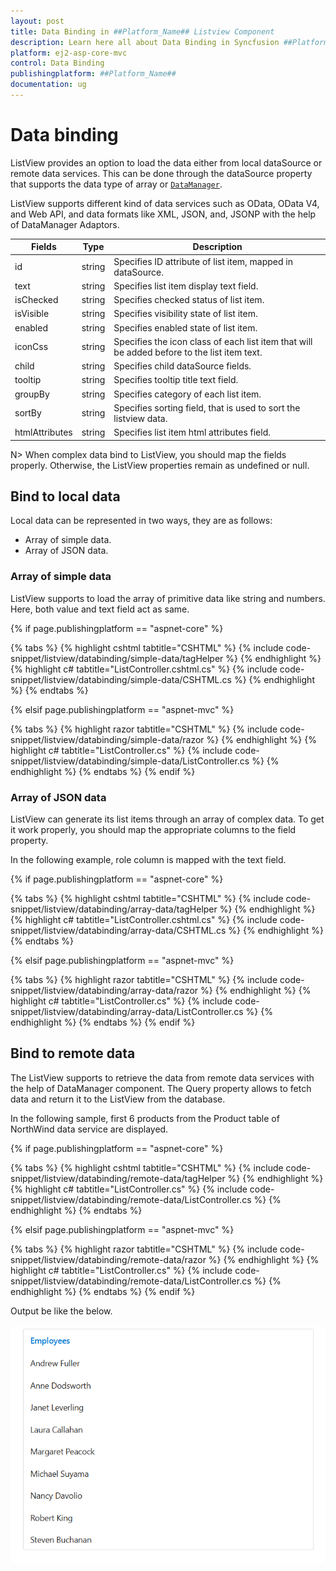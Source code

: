 ```yaml
---
layout: post
title: Data Binding in ##Platform_Name## Listview Component
description: Learn here all about Data Binding in Syncfusion ##Platform_Name## Listview component of Syncfusion Essential JS 2 and more.
platform: ej2-asp-core-mvc
control: Data Binding
publishingplatform: ##Platform_Name##
documentation: ug
---
```



# Data binding

ListView provides an option to load the data either from local dataSource or remote data services. This can be done through the dataSource property that supports the data type of array or [`DataManager`](https://help.syncfusion.com/cr/aspnetcore-js2/Syncfusion.EJ2.DataManager.html).

ListView supports different kind of data services such as OData, OData V4, and Web API, and data formats like XML, JSON, and, JSONP with the help of DataManager Adaptors.

| Fields | Type | Description |
|------|------|-------------|
| id | string | Specifies ID attribute of list item, mapped in dataSource. |
| text | string | Specifies list item display text field. |
| isChecked | string | Specifies checked status of list item. |
| isVisible | string | Specifies visibility state of list item. |
| enabled | string | Specifies enabled state of list item. |
| iconCss | string | Specifies the icon class of each list item that will be added before to the list item text. |
| child | string | Specifies child dataSource fields. |
| tooltip | string | Specifies tooltip title text field. |
| groupBy | string | Specifies category of each list item. |
| sortBy | string | Specifies sorting field, that is used to sort the listview data. |
| htmlAttributes | string | Specifies list item html attributes field. |

N> When complex data bind to ListView, you should map the fields properly. Otherwise, the ListView properties remain as undefined or null.

## Bind to local data

Local data can be represented in two ways, they are as follows:

* Array of simple data.
* Array of JSON data.

### Array of simple data

ListView supports to load the array of primitive data like string and numbers. Here, both value and text field act as same.

{% if page.publishingplatform == "aspnet-core" %}

{% tabs %}
{% highlight cshtml tabtitle="CSHTML" %}
{% include code-snippet/listview/databinding/simple-data/tagHelper %}
{% endhighlight %}
{% highlight c# tabtitle="ListController.cshtml.cs" %}
{% include code-snippet/listview/databinding/simple-data/CSHTML.cs %}
{% endhighlight %}
{% endtabs %}

{% elsif page.publishingplatform == "aspnet-mvc" %}

{% tabs %}
{% highlight razor tabtitle="CSHTML" %}
{% include code-snippet/listview/databinding/simple-data/razor %}
{% endhighlight %}
{% highlight c# tabtitle="ListController.cs" %}
{% include code-snippet/listview/databinding/simple-data/ListController.cs %}
{% endhighlight %}
{% endtabs %}
{% endif %}



### Array of JSON data

ListView can generate its list items through an array of complex data. To get it work properly, you should map the appropriate columns to the field property.

In the following example, role column is mapped with the text field.

{% if page.publishingplatform == "aspnet-core" %}

{% tabs %}
{% highlight cshtml tabtitle="CSHTML" %}
{% include code-snippet/listview/databinding/array-data/tagHelper %}
{% endhighlight %}
{% highlight c# tabtitle="ListController.cshtml.cs" %}
{% include code-snippet/listview/databinding/array-data/CSHTML.cs %}
{% endhighlight %}
{% endtabs %}

{% elsif page.publishingplatform == "aspnet-mvc" %}

{% tabs %}
{% highlight razor tabtitle="CSHTML" %}
{% include code-snippet/listview/databinding/array-data/razor %}
{% endhighlight %}
{% highlight c# tabtitle="ListController.cs" %}
{% include code-snippet/listview/databinding/array-data/ListController.cs %}
{% endhighlight %}
{% endtabs %}
{% endif %}



## Bind to remote data

The ListView supports to retrieve the data from remote data services with the help of DataManager component. The Query property allows to fetch data and return it to the ListView from the database.

In the following sample, first 6 products from the Product table of NorthWind data service are displayed.

{% if page.publishingplatform == "aspnet-core" %}

{% tabs %}
{% highlight cshtml tabtitle="CSHTML" %}
{% include code-snippet/listview/databinding/remote-data/tagHelper %}
{% endhighlight %}
{% highlight c# tabtitle="ListController.cs" %}
{% include code-snippet/listview/databinding/remote-data/ListController.cs %}
{% endhighlight %}
{% endtabs %}

{% elsif page.publishingplatform == "aspnet-mvc" %}

{% tabs %}
{% highlight razor tabtitle="CSHTML" %}
{% include code-snippet/listview/databinding/remote-data/razor %}
{% endhighlight %}
{% highlight c# tabtitle="ListController.cs" %}
{% include code-snippet/listview/databinding/remote-data/ListController.cs %}
{% endhighlight %}
{% endtabs %}
{% endif %}



Output be like the below.

![ASP .NET Core ListView - Remote Data](./images/remotedata.png)
